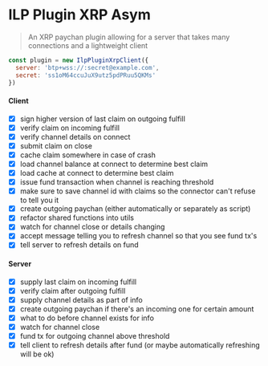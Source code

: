 # ILP Plugin XRP Asym
> An XRP paychan plugin allowing for a server that takes many connections and a
> lightweight client

```js
const plugin = new IlpPluginXrpClient({
  server: 'btp+wss://:secret@example.com',
  secret: 'ss1oM64ccuJuX9utz5pdPRuu5QKMs'
})
```

#### Client

- [x] sign higher version of last claim on outgoing fulfill
- [x] verify claim on incoming fulfill
- [x] verify channel details on connect
- [x] submit claim on close
- [x] cache claim somewhere in case of crash
- [x] load channel balance at connect to determine best claim
- [x] load cache at connect to determine best claim
- [x] issue fund transaction when channel is reaching threshold
- [x] make sure to save channel id with claims so the connector can't refuse to tell you it
- [x] create outgoing paychan (either automatically or separately as script)
- [x] refactor shared functions into utils
- [x] watch for channel close or details changing
- [x] accept message telling you to refresh channel so that you see fund tx's
- [x] tell server to refresh details on fund

#### Server

- [x] supply last claim on incoming fulfill
- [x] verify claim after outgoing fulfill
- [x] supply channel details as part of info
- [x] create outgoing paychan if there's an incoming one for certain amount
- [x] what to do before channel exists for info
- [x] watch for channel close
- [x] fund tx for outgoing channel above threshold
- [x] tell client to refresh details after fund (or maybe automatically refreshing will be ok)
